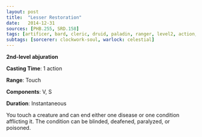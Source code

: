 ```yaml
---
layout: post
title:  "Lesser Restoration"
date:   2014-12-31
sources: [PHB.255, SRD.158]
tags: [artificer, bard, cleric, druid, paladin, ranger, level2, action, abjuration]
subtags: [sorcerer: clockwork-soul, warlock: celestial]
---
```


**2nd-level abjuration**

**Casting Time**: 1 action

**Range**: Touch

**Components**: V, S

**Duration**: Instantaneous

You touch a creature and can end either one disease or one condition afflicting it. The condition can be blinded, deafened, paralyzed, or poisoned.
